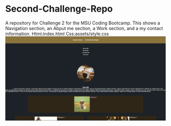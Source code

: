 # Second-Challenge-Repo
A repository for Challenge 2 for the MSU Coding Bootcamp. This shows a Navigation section, an Abput me section, a Work section, and a my contact information.
Html:index.html
Css:assets/style.css
![My-Portfolio](assets/Portfolio.PNG)
